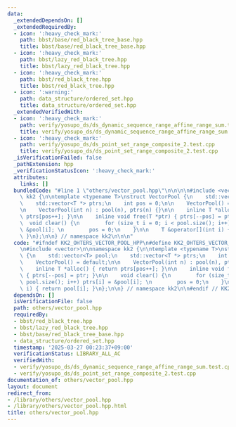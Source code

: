 ```yaml
---
data:
  _extendedDependsOn: []
  _extendedRequiredBy:
  - icon: ':heavy_check_mark:'
    path: bbst/base/red_black_tree_base.hpp
    title: bbst/base/red_black_tree_base.hpp
  - icon: ':heavy_check_mark:'
    path: bbst/lazy_red_black_tree.hpp
    title: bbst/lazy_red_black_tree.hpp
  - icon: ':heavy_check_mark:'
    path: bbst/red_black_tree.hpp
    title: bbst/red_black_tree.hpp
  - icon: ':warning:'
    path: data_structure/ordered_set.hpp
    title: data_structure/ordered_set.hpp
  _extendedVerifiedWith:
  - icon: ':heavy_check_mark:'
    path: verify/yosupo_ds/ds_dynamic_sequence_range_affine_range_sum.test.cpp
    title: verify/yosupo_ds/ds_dynamic_sequence_range_affine_range_sum.test.cpp
  - icon: ':heavy_check_mark:'
    path: verify/yosupo_ds/ds_point_set_range_composite_2.test.cpp
    title: verify/yosupo_ds/ds_point_set_range_composite_2.test.cpp
  _isVerificationFailed: false
  _pathExtension: hpp
  _verificationStatusIcon: ':heavy_check_mark:'
  attributes:
    links: []
  bundledCode: "#line 1 \"others/vector_pool.hpp\"\n\n\n\n#include <vector>\n\nnamespace\
    \ kk2 {\n\ntemplate <typename T>\nstruct VectorPool {\n    std::vector<T> pool;\n\
    \    std::vector<T *> ptrs;\n    int pos = 0;\n\n    VectorPool() = default;\n\
    \n    VectorPool(int n) : pool(n), ptrs(n) {}\n\n    inline T *alloc() { return\
    \ ptrs[pos++]; }\n\n    inline void free(T *ptr) { ptrs[--pos] = ptr; }\n\n  \
    \  void clear() {\n        for (size_t i = 0; i < pool.size(); i++) ptrs[i] =\
    \ &pool[i]; \n        pos = 0;\n    }\n\n    T &operator[](int i) { return pool[i];\
    \ }\n};\n\n} // namespace kk2\n\n\n"
  code: "#ifndef KK2_OHTERS_VECTOR_POOL_HPP\n#define KK2_OHTERS_VECTOR_POOL_HPP 1\n\
    \n#include <vector>\n\nnamespace kk2 {\n\ntemplate <typename T>\nstruct VectorPool\
    \ {\n    std::vector<T> pool;\n    std::vector<T *> ptrs;\n    int pos = 0;\n\n\
    \    VectorPool() = default;\n\n    VectorPool(int n) : pool(n), ptrs(n) {}\n\n\
    \    inline T *alloc() { return ptrs[pos++]; }\n\n    inline void free(T *ptr)\
    \ { ptrs[--pos] = ptr; }\n\n    void clear() {\n        for (size_t i = 0; i <\
    \ pool.size(); i++) ptrs[i] = &pool[i]; \n        pos = 0;\n    }\n\n    T &operator[](int\
    \ i) { return pool[i]; }\n};\n\n} // namespace kk2\n\n#endif // KK2_OHTERS_VECTOR_POOL_HPP\n"
  dependsOn: []
  isVerificationFile: false
  path: others/vector_pool.hpp
  requiredBy:
  - bbst/red_black_tree.hpp
  - bbst/lazy_red_black_tree.hpp
  - bbst/base/red_black_tree_base.hpp
  - data_structure/ordered_set.hpp
  timestamp: '2025-03-27 00:23:37+09:00'
  verificationStatus: LIBRARY_ALL_AC
  verifiedWith:
  - verify/yosupo_ds/ds_dynamic_sequence_range_affine_range_sum.test.cpp
  - verify/yosupo_ds/ds_point_set_range_composite_2.test.cpp
documentation_of: others/vector_pool.hpp
layout: document
redirect_from:
- /library/others/vector_pool.hpp
- /library/others/vector_pool.hpp.html
title: others/vector_pool.hpp
---
```

